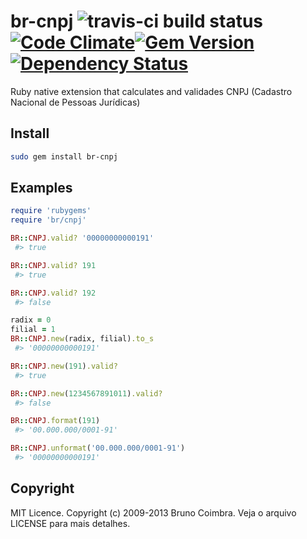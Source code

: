 # br-cnpj ![travis-ci build status](https://secure.travis-ci.org/bbcoimbra/br-cnpj.png?branch=master) [![Code Climate](https://codeclimate.com/github/bbcoimbra/br-cnpj.png)](https://codeclimate.com/github/bbcoimbra/br-cnpj)[![Gem Version](https://badge.fury.io/rb/br-cnpj.png)](http://badge.fury.io/rb/br-cnpj)[![Dependency Status](https://gemnasium.com/bbcoimbra/br-cnpj.png)](https://gemnasium.com/bbcoimbra/br-cnpj)

Ruby native extension that calculates and validades CNPJ (Cadastro Nacional de
Pessoas Jurídicas)

## Install

```bash
sudo gem install br-cnpj
```

## Examples

```ruby
require 'rubygems'
require 'br/cnpj'

BR::CNPJ.valid? '00000000000191'
 #> true

BR::CNPJ.valid? 191
 #> true

BR::CNPJ.valid? 192
 #> false

radix = 0
filial = 1
BR::CNPJ.new(radix, filial).to_s
 #> '00000000000191'

BR::CNPJ.new(191).valid?
 #> true

BR::CNPJ.new(1234567891011).valid?
 #> false

BR::CNPJ.format(191)
 #> '00.000.000/0001-91'

BR::CNPJ.unformat('00.000.000/0001-91')
 #> '00000000000191'
```

## Copyright

MIT Licence. Copyright (c) 2009-2013 Bruno Coimbra. Veja o arquivo LICENSE para mais detalhes.
